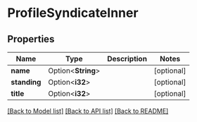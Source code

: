 # ProfileSyndicateInner

## Properties

Name | Type | Description | Notes
------------ | ------------- | ------------- | -------------
**name** | Option<**String**> |  | [optional]
**standing** | Option<**i32**> |  | [optional]
**title** | Option<**i32**> |  | [optional]

[[Back to Model list]](../README.md#documentation-for-models) [[Back to API list]](../README.md#documentation-for-api-endpoints) [[Back to README]](../README.md)


